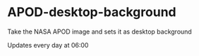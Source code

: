 # APOD-desktop-background
Take the NASA APOD image and sets it as desktop background

Updates every day at 06:00

